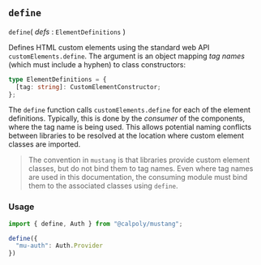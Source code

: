 ## `define`

`define`( _defs_ : `ElementDefinitions` )

Defines HTML custom elements using the standard web API `customElements.define`.
The argument is an object mapping _tag names_ (which must include a
hyphen) to class constructors:

```ts
type ElementDefinitions = {
  [tag: string]: CustomElementConstructor;
};
```

The `define` function calls `customElements.define` for each
of the element definitions. Typically, this is done by
the _consumer_ of the components, where the tag name
is being used. This allows potential naming conflicts between
libraries to be resolved at the location where custom element classes
are imported.

> The convention in `mustang` is that libraries provide
> custom element classes, but do not bind them to tag names.
> Even where tag names are
> used in this documentation, the consuming module must
> bind them to the associated classes using `define`.

### Usage

```ts
import { define, Auth } from "@calpoly/mustang";

define({
  "mu-auth": Auth.Provider
})
